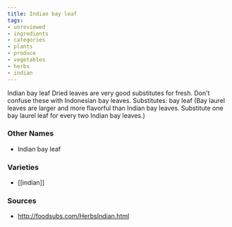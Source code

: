 ```yaml
---
title: Indian bay leaf
tags:
- unreviewed
- ingredients
- categories
- plants
- produce
- vegetables
- herbs
- indian
---
```

Indian bay leaf Dried leaves are very good substitutes for fresh. Don't confuse these with Indonesian bay leaves. Substitutes: bay leaf (Bay laurel leaves are larger and more flavorful than Indian bay leaves. Substitute one bay laurel leaf for every two Indian bay leaves.)

### Other Names

* Indian bay leaf

### Varieties

* [[indian]]

### Sources
* http://foodsubs.com/HerbsIndian.html
